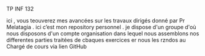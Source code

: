 TP INF 132

ici , vous teouverez mes avancées sur les travaux dirigés donné par Pr Melatagia .
ici c’est mon repository personnel . 
je dispose d'un groupe d'où nous disposons d'un compte organisation dans lequel nous assemblons nos differentes parties traitées de cbaques exercices er nous les rzndos au Chargé de cours via lien GitHub
